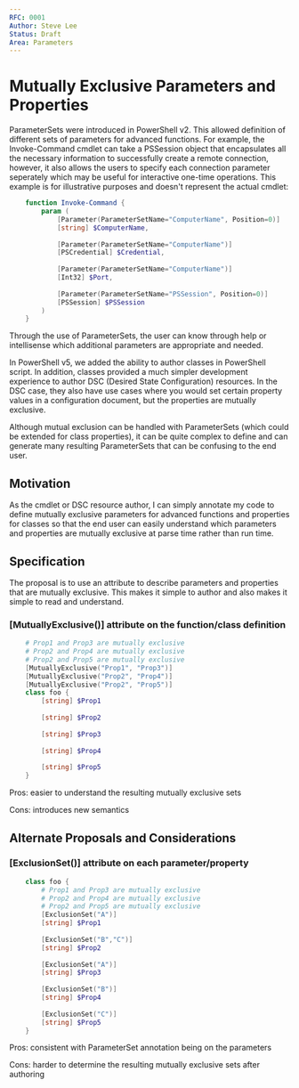 ```yaml
---
RFC: 0001
Author: Steve Lee
Status: Draft
Area: Parameters
---
```


# Mutually Exclusive Parameters and Properties

ParameterSets were introduced in PowerShell v2.  This allowed definition of
different sets of parameters for advanced functions.  For example, the
Invoke-Command cmdlet can take a PSSession object that encapsulates all
the necessary information to successfully create a remote connection,
however, it also allows the users to specify each connection parameter
seperately which may be useful for interactive one-time operations.  This
example is for illustrative purposes and doesn't represent the actual
cmdlet:

```PowerShell
	function Invoke-Command {
		param (
			[Parameter(ParameterSetName="ComputerName", Position=0)]
			[string] $ComputerName,
			
			[Parameter(ParameterSetName="ComputerName")]
			[PSCredential] $Credential,
			
			[Parameter(ParameterSetName="ComputerName")]
			[Int32] $Port,
			
			[Parameter(ParameterSetName="PSSession", Position=0)]
			[PSSession] $PSSession
		)
	}
```

Through the use of ParameterSets, the user can know through help or
intellisense which additional parameters are appropriate and needed.

In PowerShell v5, we added the ability to author classes in PowerShell
script.  In addition, classes provided a much simpler development experience
to author DSC (Desired State Configuration) resources.  In the DSC case, they
also have use cases where you would set certain property values in a 
configuration document, but the properties are mutually exclusive.

Although mutual exclusion can be handled with ParameterSets (which could
be extended for class properties), it can be quite complex to define and can 
generate many resulting ParameterSets that can be confusing to the end user.

## Motivation

As the cmdlet or DSC resource author, I can simply annotate my code to 
define mutually exclusive parameters for advanced functions and properties
for classes so that the end user can easily understand which parameters and
properties are mutually exclusive at parse time rather than run time.

## Specification

The proposal is to use an attribute to describe parameters and properties
that are mutually exclusive.  This makes it simple to author and also 
makes it simple to read and understand.

### [MutuallyExclusive()] attribute on the function/class definition

```PowerShell
	# Prop1 and Prop3 are mutually exclusive
	# Prop2 and Prop4 are mutually exclusive
	# Prop2 and Prop5 are mutually exclusive
	[MutuallyExclusive("Prop1", "Prop3")]
	[MutuallyExclusive("Prop2", "Prop4")]
	[MutuallyExclusive("Prop2", "Prop5")]
	class foo {
		[string] $Prop1
		
		[string] $Prop2
		
		[string] $Prop3
		
		[string] $Prop4
		
		[string] $Prop5
	}	
```

Pros: easier to understand the resulting mutually exclusive sets

Cons: introduces new semantics

## Alternate Proposals and Considerations

### [ExclusionSet()] attribute on each parameter/property

```PowerShell
	class foo {
		# Prop1 and Prop3 are mutually exclusive
		# Prop2 and Prop4 are mutually exclusive
		# Prop2 and Prop5 are mutually exclusive
		[ExclusionSet("A")]
		[string] $Prop1
		
		[ExclusionSet("B","C")]
		[string] $Prop2
		
		[ExclusionSet("A")]
		[string] $Prop3
		
		[ExclusionSet("B")]
		[string] $Prop4
		
		[ExclusionSet("C")]
		[string] $Prop5
	}
```

Pros: consistent with ParameterSet annotation being on the parameters

Cons: harder to determine the resulting mutually exclusive sets after authoring

